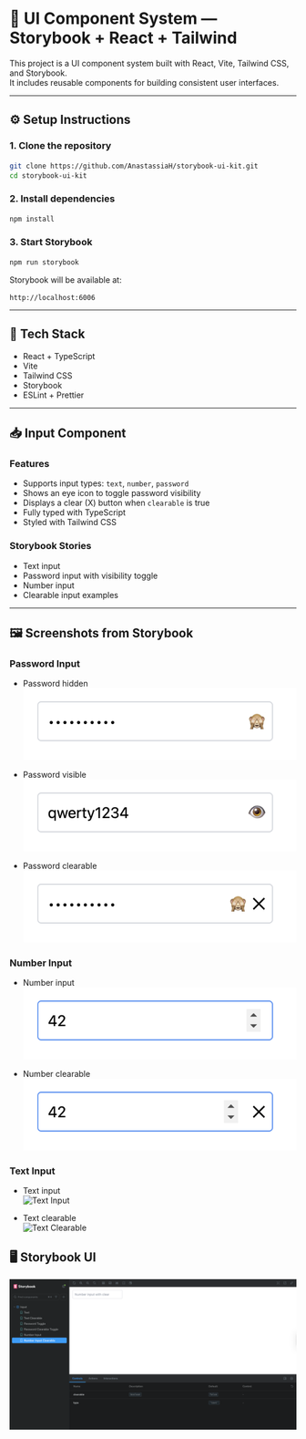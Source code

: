 # 🧪 UI Component System — Storybook + React + Tailwind

This project is a UI component system built with React, Vite, Tailwind CSS, and Storybook.  
It includes reusable components for building consistent user interfaces.

---

## ⚙️ Setup Instructions

### 1. Clone the repository

```bash
git clone https://github.com/AnastassiaH/storybook-ui-kit.git
cd storybook-ui-kit
```

### 2. Install dependencies

```bash
npm install
```

### 3. Start Storybook

```bash
npm run storybook
```

Storybook will be available at:

```
http://localhost:6006
```
---

## 🧰 Tech Stack

- React + TypeScript
- Vite
- Tailwind CSS
- Storybook
- ESLint + Prettier

---

## 📥 Input Component

### Features

- Supports input types: `text`, `number`, `password`
- Shows an eye icon to toggle password visibility
- Displays a clear (X) button when `clearable` is true
- Fully typed with TypeScript
- Styled with Tailwind CSS

### Storybook Stories

- Text input
- Password input with visibility toggle
- Number input
- Clearable input examples

---

## 🖼️ Screenshots from Storybook

### Password Input

- Password hidden  
  ![Password Hidden](src/assets/input/input-password-hidden.png)

- Password visible  
  ![Password Visible](src/assets/input/input-password-visible.png)

- Password clearable  
  ![Password Clearable](src/assets/input/input-password-clearable.png)

### Number Input

- Number input  
  ![Number Input](src/assets/input/input-number.png)

- Number clearable  
  ![Number Clearable](src/assets/input/input-number-clearable.png)

### Text Input

- Text input  
  ![Text Input](src/assets/input/input-text.png)

- Text clearable  
  ![Text Clearable](src/assets/input/input-text-clearable.png)

## 🖥️ Storybook UI

![Storybook UI](src/assets/storybook-ui.png)